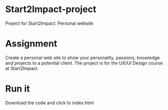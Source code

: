 # Start2Impact-project
Project for Start2Impact: Personal website
# Assignment
Create a personal web site to show your personality, passions, knowledge and projects to a potential client.
The project is for the UX/UI Design course at Start2Impact. 
# Run it
Download the code and click to index.html
